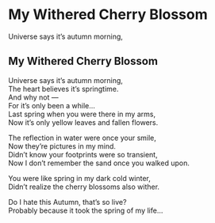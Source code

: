 # My Withered Cherry Blossom

Universe says it’s autumn morning,

## My Withered Cherry Blossom <a id="7dad"></a>

Universe says it’s autumn morning,  
The heart believes it’s springtime.  
And why not —  
For it’s only been a while…  
Last spring when you were there in my arms,  
Now it’s only yellow leaves and fallen flowers.

The reflection in water were once your smile,  
Now they’re pictures in my mind.  
Didn’t know your footprints were so transient,  
Now I don’t remember the sand once you walked upon.

You were like spring in my dark cold winter,  
Didn’t realize the cherry blossoms also wither.

Do I hate this Autumn, that’s so live?  
Probably because it took the spring of my life…

